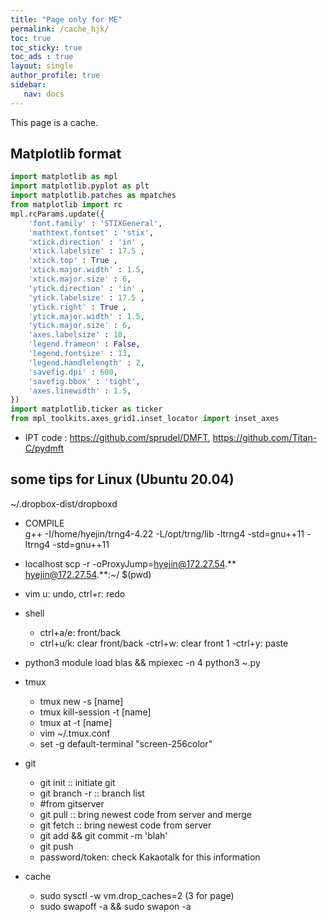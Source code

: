 ```yaml
---
title: "Page only for ME"
permalink: /cache_hjk/
toc: true
toc_sticky: true
toc_ads : true
layout: single
author_profile: true
sidebar:
   nav: docs
---
```


This page is a cache.

## Matplotlib format

```python
import matplotlib as mpl
import matplotlib.pyplot as plt
import matplotlib.patches as mpatches
from matplotlib import rc
mpl.rcParams.update({
    'font.family' : 'STIXGeneral',
    'mathtext.fontset' : 'stix',
    'xtick.direction' : 'in' ,
    'xtick.labelsize' : 17.5 ,
    'xtick.top' : True ,
    'xtick.major.width' : 1.5,
    'xtick.major.size' : 6,
    'ytick.direction' : 'in' ,
    'ytick.labelsize' : 17.5 ,
    'ytick.right' : True ,
    'ytick.major.width' : 1.5,
    'ytick.major.size' : 6,
    'axes.labelsize' : 18,
    'legend.frameon' : False,
    'legend.fontsize' : 13,
    'legend.handlelength' : 2,
    'savefig.dpi' : 600, 
    'savefig.bbox' : 'tight',
    'axes.linewidth' : 1.5,
})
import matplotlib.ticker as ticker
from mpl_toolkits.axes_grid1.inset_locator import inset_axes
```

* IPT code : <https://github.com/sprudel/DMFT>, <https://github.com/Titan-C/pydmft>


## some tips for Linux (Ubuntu 20.04)

~/.dropbox-dist/dropboxd

* COMPILE	
g++ -I/home/hyejin/trng4-4.22  -L/opt/trng/lib -ltrng4 -std=gnu++11 -ltrng4 -std=gnu++11

* localhost
scp -r -oProxyJump=hyejin@172.27.54.** hyejin@172.27.54.**:~/ $(pwd)

* vim
u: undo, ctrl+r: redo

* shell
   - ctrl+a/e: front/back
   - ctrl+u/k: clear front/back
   -ctrl+w: clear front 1
   -ctrl+y: paste

* python3
module load blas && mpiexec -n 4 python3 ~.py
 
* tmux
   - tmux new -s [name]
   - tmux kill-session -t [name]
   - tmux at -t [name]
   - vim ~/.tmux.conf
   - set -g default-terminal "screen-256color"

* git
   - git init :: initiate git
   - git branch -r :: branch list
   - #from gitserver
   - git pull :: bring newest code from server and merge
   - git fetch :: bring newest code from server
   - git add && git commit -m 'blah'
   - git push
   - password/token: check Kakaotalk for this information

* cache
   - sudo sysctl -w vm.drop_caches=2 (3 for page)
   - sudo swapoff -a && sudo swapon -a

